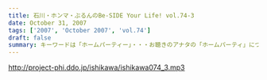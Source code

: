 ```yaml
---
title: 石川・ホンマ・ぶるんのBe-SIDE Your Life! vol.74-3
date: October 31, 2007
tags: ['2007', 'October 2007', 'vol.74']
draft: false
summary: キーワードは「ホームパーティー」・・・お聴きのアナタの「ホームパーティ」についてのアレコレ！番組では大募集！？しちゃいます。まあ、そんなに「ホームパーティー」について気負う必要もない気がするけどねぇ。NAMAE
---
```


http://project-phi.ddo.jp/ishikawa/ishikawa074_3.mp3